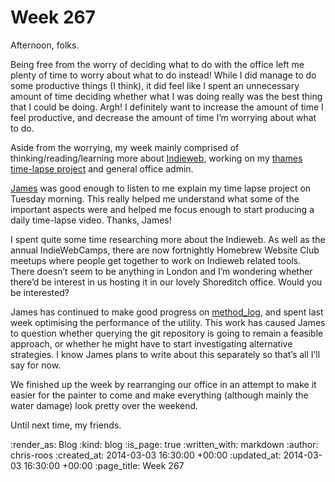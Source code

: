 Week 267
========

Afternoon, folks.

Being free from the worry of deciding what to do with the office left me plenty of time to worry about what to do instead! While I did manage to do some productive things (I think), it did feel like I spent an unnecessary amount of time deciding whether what I was doing really was the best thing that I could be doing. Argh! I definitely want to increase the amount of time I feel productive, and decrease the amount of time I’m worrying about what to do.

Aside from the worrying, my week mainly comprised of thinking/reading/learning more about [Indieweb][], working on my [thames time-lapse project][] and general office admin.

[James](james-mead) was good enough to listen to me explain my time lapse project on Tuesday morning. This really helped me understand what some of the important aspects were and helped me focus enough to start producing a daily time-lapse video. Thanks, James!

I spent quite some time researching more about the Indieweb. As well as the annual IndieWebCamps, there are now fortnightly Homebrew Website Club meetups where people get together to work on Indieweb related tools. There doesn’t seem to be anything in London and I’m wondering whether there’d be interest in us hosting it in our lovely Shoreditch office. Would you be interested?

James has continued to make good progress on [method_log][], and spent last week optimising the performance of the utility. This work has caused James to question whether querying the git repository is going to remain a feasible approach, or whether he might have to start investigating alternative strategies. I know James plans to write about this separately so that’s all I’ll say for now.

We finished up the week by rearranging our office in an attempt to make it easier for the painter to come and make everything (although mainly the water damage) look pretty over the weekend.

Until next time, my friends.

[james-mead]: /james-mead
[indieweb]: http://indiewebcamp.com/
[method_log]: https://github.com/freerange/method_log
[thames time-lapse project]: http://thames-time-lapse.chrisroos.co.uk/

:render_as: Blog
:kind: blog
:is_page: true
:written_with: markdown
:author: chris-roos
:created_at: 2014-03-03 16:30:00 +00:00
:updated_at: 2014-03-03 16:30:00 +00:00
:page_title: Week 267
